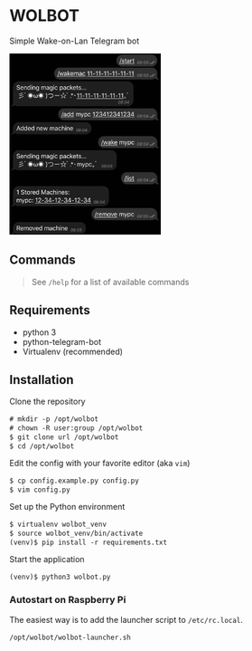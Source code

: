 # WOLBOT

Simple Wake-on-Lan Telegram bot

![chat example](images/chat.jpg)

## Commands

> See `/help` for a list of available commands

## Requirements
- python 3
- python-telegram-bot
- Virtualenv (recommended)

## Installation

Clone the repository
```
# mkdir -p /opt/wolbot
# chown -R user:group /opt/wolbot
$ git clone url /opt/wolbot
$ cd /opt/wolbot
```

Edit the config with your favorite editor (aka `vim`)
```
$ cp config.example.py config.py
$ vim config.py
```

Set up the Python environment
```
$ virtualenv wolbot_venv
$ source wolbot_venv/bin/activate
(venv)$ pip install -r requirements.txt
```

Start the application
```
(venv)$ python3 wolbot.py
```

### Autostart on Raspberry Pi

The easiest way is to add the launcher script to `/etc/rc.local`.
```
/opt/wolbot/wolbot-launcher.sh
```

